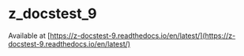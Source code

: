 # z_docstest_9

Available at [https://z-docstest-9.readthedocs.io/en/latest/](https://z-docstest-9.readthedocs.io/en/latest/)
